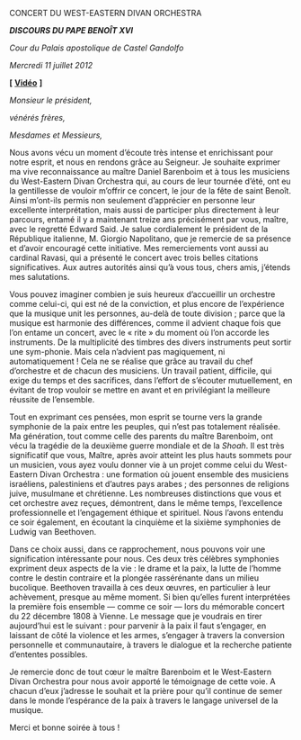 CONCERT DU WEST-EASTERN DIVAN ORCHESTRA

***DISCOURS DU PAPE BENOÎT XVI***

*Cour du Palais apostolique de Castel Gandolfo*

*Mercredi 11 juillet 2012*

**[** **[Vidéo](http://player.rv.va/vaticanplayer.asp?language=it&tic=VA_PGI4CEWC)** **]**

*Monsieur le président,*

*vénérés frères,*

*Mesdames et Messieurs,*

Nous avons vécu un moment d’écoute très intense et enrichissant pour notre esprit, et nous en rendons grâce au Seigneur. Je souhaite exprimer ma vive reconnaissance au maître Daniel Barenboim et à tous les musiciens du West-Eastern Divan Orchestra qui, au cours de leur tournée d’été, ont eu la gentillesse de vouloir m’offrir ce concert, le jour de la fête de saint Benoît. Ainsi m’ont-ils permis non seulement d’apprécier en personne leur excellente interprétation, mais aussi de participer plus directement à leur parcours, entamé il y a maintenant treize ans précisément par vous, maître, avec le regretté Edward Said. Je salue cordialement le président de la République italienne, M. Giorgio Napolitano, que je remercie de sa présence et d’avoir encouragé cette initiative. Mes remerciements vont aussi au cardinal Ravasi, qui a présenté le concert avec trois belles citations significatives. Aux autres autorités ainsi qu’à vous tous, chers amis, j’étends mes salutations.

Vous pouvez imaginer combien je suis heureux d’accueillir un orchestre comme celui-ci, qui est né de la conviction, et plus encore de l’expérience que la musique unit les personnes, au-delà de toute division ; parce que la musique est harmonie des différences, comme il advient chaque fois que l’on entame un concert, avec le « rite » du moment où l’on accorde les instruments. De la multiplicité des timbres des divers instruments peut sortir une sym-phonie. Mais cela n’advient pas magiquement, ni automatiquement ! Cela ne se réalise que grâce au travail du chef d’orchestre et de chacun des musiciens. Un travail patient, difficile, qui exige du temps et des sacrifices, dans l’effort de s’écouter mutuellement, en évitant de trop vouloir se mettre en avant et en privilégiant la meilleure réussite de l’ensemble.

Tout en exprimant ces pensées, mon esprit se tourne vers la grande symphonie de la paix entre les peuples, qui n’est pas totalement réalisée. Ma génération, tout comme celle des parents du maître Barenboim, ont vécu la tragédie de la deuxième guerre mondiale et de la *Shoah*. Il est très significatif que vous, Maître, après avoir atteint les plus hauts sommets pour un musicien, vous ayez voulu donner vie à un projet comme celui du West-Eastern Divan Orchestra : une formation où jouent ensemble des musiciens israéliens, palestiniens et d’autres pays arabes ; des personnes de religions juive, musulmane et chrétienne. Les nombreuses distinctions que vous et cet orchestre avez reçues, démontrent, dans le même temps, l’excellence professionnelle et l’engagement éthique et spirituel. Nous l’avons entendu ce soir également, en écoutant la cinquième et la sixième symphonies de Ludwig van Beethoven.

Dans ce choix aussi, dans ce rapprochement, nous pouvons voir une signification intéressante pour nous. Ces deux très célèbres symphonies expriment deux aspects de la vie : le drame et la paix, la lutte de l’homme contre le destin contraire et la plongée rassérénante dans un milieu bucolique. Beethoven travailla à ces deux œuvres, en particulier à leur achèvement, presque au même moment. Si bien qu’elles furent interprétées la première fois ensemble — comme ce soir — lors du mémorable concert du 22 décembre 1808 à Vienne. Le message que je voudrais en tirer aujourd’hui est le suivant : pour parvenir à la paix il faut s’engager, en laissant de côté la violence et les armes, s’engager à travers la conversion personnelle et communautaire, à travers le dialogue et la recherche patiente d’ententes possibles.

Je remercie donc de tout cœur le maître Barenboim et le West-Eastern Divan Orchestra pour nous avoir apporté le témoignage de cette voie. A chacun d’eux j’adresse le souhait et la prière pour qu’il continue de semer dans le monde l’espérance de la paix à travers le langage universel de la musique.

Merci et bonne soirée à tous !